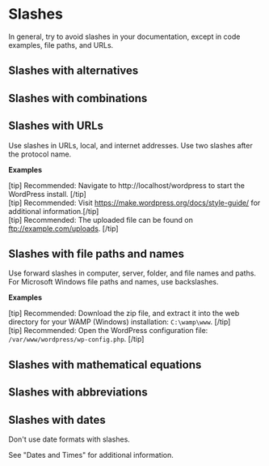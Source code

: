 # Slashes

In general, try to avoid slashes in your documentation, except in code examples, file paths, and URLs.

## Slashes with alternatives

## Slashes with combinations

## Slashes with URLs

Use slashes in URLs, local, and internet addresses. Use two slashes after the protocol name.

**Examples**

[tip] Recommended: Navigate to http://localhost/wordpress to start the WordPress install. [/tip]  
[tip] Recommended: Visit https://make.wordpress.org/docs/style-guide/ for additional information.[/tip]  
[tip] Recommended: The uploaded file can be found on ftp://example.com/uploads. [/tip]  

## Slashes with file paths and names

Use forward slashes in computer, server, folder, and file names and paths. For Microsoft Windows file paths and names, use backslashes.

**Examples**

[tip] Recommended: Download the zip file, and extract it into the web directory for your WAMP (Windows) installation: `C:\wamp\www`. [/tip]  
[tip] Recommended: Open the WordPress configuration file: `/var/www/wordpress/wp-config.php`. [/tip]

## Slashes with mathematical equations

## Slashes with abbreviations

## Slashes with dates

Don't use date formats with slashes.

See "Dates and Times" for additional information.
